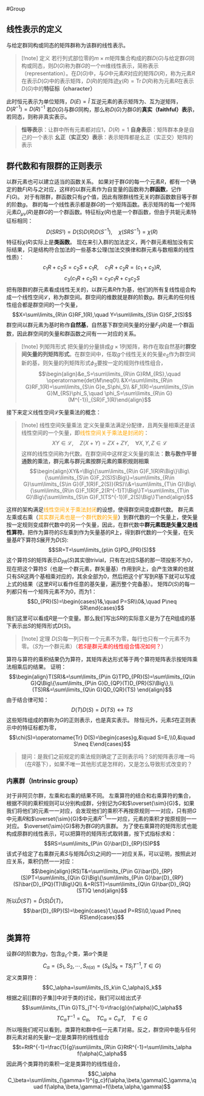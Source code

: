 #Group 
## 线性表示的定义
与给定群同构或同态的矩阵群称为该群的线性表示。
>[!note] 定义
>若行列式部位零的$m\times m$矩阵集合构成的群$D(G)$与给定群$G$同构或同态，则$D(G)$称为群$G$的一个$m$维线性表示，简称表示（representation）。在$D(G)$中，与$G$中元素$R$对应的矩阵$D(R)$，称为元素$R$在表示$D(G)$中的表示矩阵，$D(R)$的矩阵迹$\chi(R)=\operatorname{Tr}D(R)$称为元素$R$在表示$D(G)$中的**特征标（character）**


此时恒元表示为单位矩阵，$D(E)=\hat{I}$
互逆元素的表示矩阵为、互为逆矩阵，$D(R^{-1})=D(R)^{-1}$
若$D(G)$与群$G$同构，那么称$D(G)$为群$G$的**真实（faithful）表示**，若同态，则称非真实表示。
>**恒等表示**：让群中所有元素都对应1，$D(R)=1$
>**自身表示**：矩阵群本身是自己的一个表示
>**幺正（实正交）表示**：表示矩阵都是幺正（实正交）矩阵的表示

## 群代数和有限群的正则表示
以群元素也可以建立适当的函数关系。
如果对于群$G$的每一个元素$R$，都有一个确定的数$F(R)$与之对应，这样的以群元素作为自变量的函数称为**群函数**，记作$F(G)$。
对于有限群，群函数只有$g$个值，因此有限群线性无关的群函数数目等于群的阶数$g$。
群的每一个线性表示都是群$G$的一个矩阵函数。表示矩阵的每一个矩阵元素$D_{\mu\nu}(R)$是群$G$的一个群函数。特征标$\chi(R)$也是一个群函数，但由于共轭元素特征标相同：
$$D(SRS^{_1})=D(S)D(R)D(S^{-1}),\quad \chi(SRS^{-1})=\chi(R)$$
特征标$\chi(R)$实际上是**类函数**。
现在来引入群的加法定义，两个群元素相加没有实际结果，只是结构符合加法的一些基本公理(加法交换律和群元素与数相乘的线性性质)：
$$c_1R+c_2S=c_2S+c_1R,\quad c_1R+c_2R=(c_1+c_2)R,$$
$$c_3(c_1R+c_2S)=c_3c_1R+c_3c_2S$$
把有限群的群元素看成线性无关的，以群元素$R$作为基，他们的所有复线性组合构成一个线性空间$\mathscr{L}$，称为群空间。群空间的维数就是群的阶数$g$。群元素的任何线性组合都是群空间的一个矢量，
$$X=\sum\limits_{R\in G}RF_1(R),\quad Y=\sum\limits_{S\in G}SF_2(S)$$
群空间以群元素为基时称作**自然基**，自然基下群空间矢量的分量$F_1(R)$是一个群函数，因此群空间的矢量和群函数之间有一一对应的关系。
>[!note] 列矩阵形式
>把矢量的分量排成$g\times1$列矩阵，称作在取自然基时**群空间矢量的列矩阵形式**。在群空间中，任取$g$个线性无关的矢量$e_S$作为群空间新的基，则矢量的列矩阵形式$\phi_S$要按一定的规则作线性组合，
>$$\begin{align}&e_S=\sum\limits_{R\in G}RM_{RS},\quad \operatorname{det}M\neq0\\
&X=\sum\limits_{R\in G}RF_1(R)=\sum\limits_{S\in G}e_S\phi_S\\
&F_1(R)=\sum\limits_{S\in G}M_{RS}\phi_S,\quad \phi_S=\sum\limits_{R\in G}(M^{-1})_{SR}F_1(R)\end{align}$$

接下来定义线性空间$\mathscr{L}$矢量乘法的概念：
>[!note] 线性空间矢量乘法
>定义矢量乘法满足分配律，且两矢量相乘还是该线性空间的一个矢量，即<font color=orange>线性空间关于乘法是封闭的</font>：
>$$XY\in \mathscr{L},\quad Z(X+Y)=ZX+ZY,\quad \forall X,Y,Z\in \mathscr{L}$$
>这样的线性空间称为代数。在群空间中这样定义矢量的乘法：**数与数作平普通数的乘法，群元素与群元素按群元素的乘积规则相乘**
>$$\begin{align}XY&=\Big\{\sum\limits_{R\in G}F_1(R)R\Big\}\Big\{\sum\limits_{S\in G}F_2(S)S\Big\}=\sum\limits_{R\in G}\sum\limits_{S\in G}{F_1(R)F_2(S)}(RS)\\&=\sum\limits_{T\in G}\Big\{\sum\limits_{R\in G}F_1(R)F_2(R^{-1}T)\Big\}T=\sum\limits_{T\in G}\Big\{\sum\limits_{S\in G}F_1(TS^{-1})F_2(S)\Big\}T\end{align}$$


这样的架构满足<font color=orange>线性空间关于乘法封闭</font>的设想，使得群空间变成群代数。
群元素左乘或右乘（<font color=orange>其实群元素也是一个群代数的矢量</font>）到群代数的一个矢量上，使矢量按一定规则变成群代数中的另一个矢量，因此，在群代数中**群元素既是矢量又是线性算符**。把作为算符的$S$左乘到作为矢量基的$R$上，得到群代数的一个矢量，在矢量基$R$下算符$S$展开为$D(S)$:
$$SR=T=\sum\limits_{p\in G}PD_{PR}(S)$$
这个算符$S$的矩阵表示$D_{PR}(S)$其实很trivial，只有在对应S基的那一项投影不为0，现在把这个算符$S$（也是一个群元素，群矢量基）作用到R上，会产生效果的也就只有$SR$这两个基相乘对应的，其余全部为0，然后把这个扩写到$R$基下就可以写成上式的结果（这里$R$可以看作任意的基矢量，遍历整个完备基）。
矩阵$D(S)$的每一列都只有一个矩阵元素不为0，而为1：
$$D_{PR}(S)=\begin{cases}1&,\quad P=SR\\0&,\quad P\neq SR\end{cases}$$
我们这里可以看成$R$是一个变量。那么我们写出$SR$的实际意义是为了在$R$组成的基下表示出$S$的矩阵形式$D(S)$。
>[!note] 定理
>$D(S)$每一列只有一个元素不为零，每行也只有一个元素不为零。（$S$为一个群元素）（<font color=red>若$S$是群元素的线性组合情况如何？</font>）

算符与算符的乘积结果仍为算符，其矩阵表达形式等于两个算符矩阵表示按矩阵乘法相乘后的结果。
证明：
$$\begin{align}T(SR)&=\sum\limits_{P\in G}TPD_{PR}(S)=\sum\limits_{Q\in G}Q\Big\{\sum\limits_{P\in G}D_{QP}(T)D_{PR}(S)\Big\},\\
(TS)R&=\sum\limits_{Q\in G}QD_{QR}(TS)
\end{align}$$
由于结合律可知：
$$D(T)D(S)=D(TS)\leftrightarrow TS$$
这些矩阵组成的群称为$G$的正则表示，也是真实表示。
除恒元外，元素$S$在正则表示中的特征标都为零，
$$\chi(S)=\operatorname{Tr} D(S)=\begin{cases}g,&\quad S=E,\\0,&\quad S\neq E\end{cases}$$
>提问：是我们之前规定的乘法规则确定了正则表示吗？S的矩阵表示唯一吗（在$R$基下），如果不唯一其他形式是怎样的，又是怎么导致形式改变的？


### 内禀群（Intrinsic group）
对于非阿贝尔群，左乘和右乘的结果不同。
左乘算符的结合和右乘算符的集合，根据不同的乘积规则可以分别构成群，分别记为$G$和$\overset{\sim}{G}$，如果我们将他们的元素一一对应，会发现他们的乘积不再按原规则一一对应，只有把$G$中元素$R$和$\overset{\sim}{G}$中元素$R^{-1}$一一对应，元素的乘积才按原规则一一对应。
$\overset{\sim}{G}$称为群$G$的内禀群。
为了使右乘算符的矩阵形式也能构成原群的线性表示，可以把算符的矩阵形式取转置，按下式指标求和：
$$RS=\sum\limits_{P\in G}\bar{D}_{RP}(S)P$$
该式子给定了右乘群元素$S$与矩阵$\bar{D}(S)$之间的一一对应关系，可以证明，按照此对应关系，乘积仍然一一对应：
$$\begin{align}(RS)T&=\sum\limits_{P\in G}\bar{D}_{RP}(S)PT=\sum\limits_{Q\in G}\Big\{\sum\limits_{P\in G}\bar{D}_{RP}(S)\bar{D}_{PQ}(T)\Big\}Q\\
&=R(ST)=\sum\limits_{Q\in G}\bar{D}_{RQ}(ST)Q
\end{align}$$
所以$\bar{D}(ST)=\bar{D}(S)\bar{D}(T)$，
$$\bar{D}_{RP}(S)=\begin{cases}1,\quad P=RS\\0,\quad P\neq RS\end{cases}$$

## 类算符
设群$G$的阶数为$g$，包含$g_c$个类，第$\alpha$个类是
$$C_\alpha=\{S_1,S_2,\cdots,S_{n(\alpha)}=\{S_k|S_k=TS_jT^{-1},T\in G\}$$
定义类算符：
$$C_\alpha=\sum\limits_{S_k\in C_\alpha}S_k$$
根据之前[[群的子集]]中对于类的讨论，我们可以给出式子
$$\sum\limits_{T\in G}TS_jT^{-1}=\frac{g}{n(\alpha)}C_\alpha$$
$$TC_\alpha T^{-1}=C_\alpha,\quad TC_\alpha=C_\alpha T,\quad T\in G$$
所以哦我们呢可以看到，类算符和群中任一元素$T$对易。反之，群空间中能与任何群元素对易的矢量$t$一定是类算符的线性组合
$$t=RtR^{-1}=\frac{1}{g}\sum\limits_{R\in G}RtR^{-1}=\sum\limits_\alpha f(\alpha)C_\alpha$$
因此两个类算符的乘积一定是类算符的线性组合，
$$C_\alpha C_\beta=\sum\limits_{\gamma=1}^{g_c}f(\alpha,\beta,\gamma)C_\gamma,\quad f(\alpha,\beta,\gamma)=f(\beta,\alpha,\gamma)$$